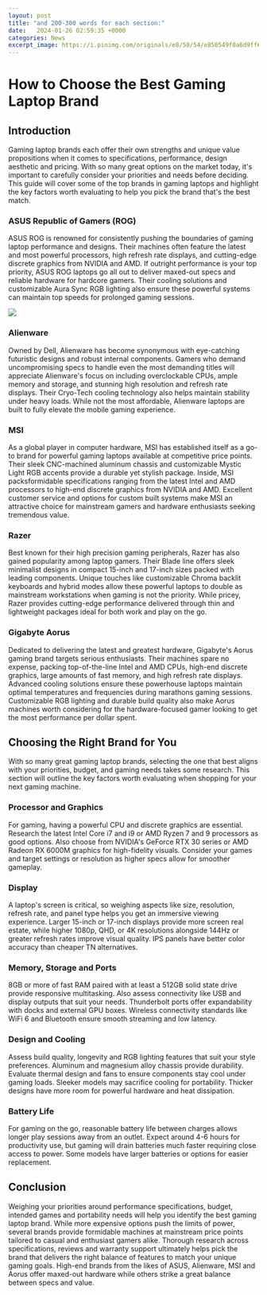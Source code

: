 ```yaml
---
layout: post
title: "and 200-300 words for each section:"
date:   2024-01-26 02:59:35 +0000
categories: News
excerpt_image: https://i.pinimg.com/originals/e8/50/54/e850549f0a6d9ff668f4d3f8cdd42a5f.png
---
```

# How to Choose the Best Gaming Laptop Brand

## Introduction
Gaming laptop brands each offer their own strengths and unique value propositions when it comes to specifications, performance, design aesthetic and pricing. With so many great options on the market today, it's important to carefully consider your priorities and needs before deciding. This guide will cover some of the top brands in gaming laptops and highlight the key factors worth evaluating to help you pick the brand that's the best match.

### ASUS Republic of Gamers (ROG) 
ASUS ROG is renowned for consistently pushing the boundaries of gaming laptop performance and designs. Their machines often feature the latest and most powerful processors, high refresh rate displays, and cutting-edge discrete graphics from NVIDIA and AMD. If outright performance is your top priority, ASUS ROG laptops go all out to deliver maxed-out specs and reliable hardware for hardcore gamers. Their cooling solutions and customizable Aura Sync RGB lighting also ensure these powerful systems can maintain top speeds for prolonged gaming sessions.


![](https://i.pinimg.com/originals/e8/50/54/e850549f0a6d9ff668f4d3f8cdd42a5f.png)
### Alienware
Owned by Dell, Alienware has become synonymous with eye-catching futuristic designs and robust internal components. Gamers who demand uncompromising specs to handle even the most demanding titles will appreciate Alienware's focus on including overclockable CPUs, ample memory and storage, and stunning high resolution and refresh rate displays. Their Cryo-Tech cooling technology also helps maintain stability under heavy loads. While not the most affordable, Alienware laptops are built to fully elevate the mobile gaming experience.

### MSI
As a global player in computer hardware, MSI has established itself as a go-to brand for powerful gaming laptops available at competitive price points. Their sleek CNC-machined aluminum chassis and customizable Mystic Light RGB accents provide a durable yet stylish package. Inside, MSI packsformidable specifications ranging from the latest Intel and AMD processors to high-end discrete graphics from NVIDIA and AMD. Excellent customer service and options for custom built systems make MSI an attractive choice for mainstream gamers and hardware enthusiasts seeking tremendous value.

### Razer
Best known for their high precision gaming peripherals, Razer has also gained popularity among laptop gamers. Their Blade line offers sleek minimalist designs in compact 15-inch and 17-inch sizes packed with leading components. Unique touches like customizable Chroma backlit keyboards and hybrid modes allow these powerful laptops to double as mainstream workstations when gaming is not the priority. While pricey, Razer provides cutting-edge performance delivered through thin and lightweight packages ideal for both work and play on the go.

### Gigabyte Aorus 
Dedicated to delivering the latest and greatest hardware, Gigabyte's Aorus gaming brand targets serious enthusiasts. Their machines spare no expense, packing top-of-the-line Intel and AMD CPUs, high-end discrete graphics, large amounts of fast memory, and high refresh rate displays. Advanced cooling solutions ensure these powerhouse laptops maintain optimal temperatures and frequencies during marathons gaming sessions. Customizable RGB lighting and durable build quality also make Aorus machines worth considering for the hardware-focused gamer looking to get the most performance per dollar spent.

## Choosing the Right Brand for You
With so many great gaming laptop brands, selecting the one that best aligns with your priorities, budget, and gaming needs takes some research. This section will outline the key factors worth evaluating when shopping for your next gaming machine. 

### Processor and Graphics
For gaming, having a powerful CPU and discrete graphics are essential. Research the latest Intel Core i7 and i9 or AMD Ryzen 7 and 9 processors as good options. Also choose from NVIDIA's GeForce RTX 30 series or AMD Radeon RX 6000M graphics for high-fidelity visuals. Consider your games and target settings or resolution as higher specs allow for smoother gameplay.

### Display
A laptop's screen is critical, so weighing aspects like size, resolution, refresh rate, and panel type helps you get an immersive viewing experience. Larger 15-inch or 17-inch displays provide more screen real estate, while higher 1080p, QHD, or 4K resolutions alongside 144Hz or greater refresh rates improve visual quality. IPS panels have better color accuracy than cheaper TN alternatives.

### Memory, Storage and Ports
8GB or more of fast RAM paired with at least a 512GB solid state drive provide responsive multitasking. Also assess connectivity like USB and display outputs that suit your needs. Thunderbolt ports offer expandability with docks and external GPU boxes. Wireless connectivity standards like WiFi 6 and Bluetooth ensure smooth streaming and low latency.

### Design and Cooling 
Assess build quality, longevity and RGB lighting features that suit your style preferences. Aluminum and magnesium alloy chassis provide durability. Evaluate thermal design and fans to ensure components stay cool under gaming loads. Sleeker models may sacrifice cooling for portability. Thicker designs have more room for powerful hardware and heat dissipation.

### Battery Life
For gaming on the go, reasonable battery life between charges allows longer play sessions away from an outlet. Expect around 4-6 hours for productivity use, but gaming will drain batteries much faster requiring close access to power. Some models have larger batteries or options for easier replacement.

## Conclusion
Weighing your priorities around performance specifications, budget, intended games and portability needs will help you identify the best gaming laptop brand. While more expensive options push the limits of power, several brands provide formidable machines at mainstream price points tailored to casual and enthusiast gamers alike. Thorough research across specifications, reviews and warranty support ultimately helps pick the brand that delivers the right balance of features to match your unique gaming goals. High-end brands from the likes of ASUS, Alienware, MSI and Aorus offer maxed-out hardware while others strike a great balance between specs and value.